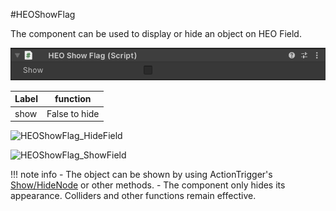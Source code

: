 #HEOShowFlag

The component can be used to display or hide an object on HEO Field.

![HEOShowFlag](img/HEOShowFlag.png)

| Label | function |
| ---- | ---- |
| show | False to hide |


![HEOShowFlag_HideField](img/HEOShowFlag_HideField.png)

![HEOShowFlag_ShowField](img/HEOShowFlag_ShowField.png)


!!! note info
    - The object can be shown by using ActionTrigger's [Show/HideNode](../Unity/ShowHideNode.en.md) or other methods.
    - The component only hides its appearance. Colliders and other functions remain effective.
